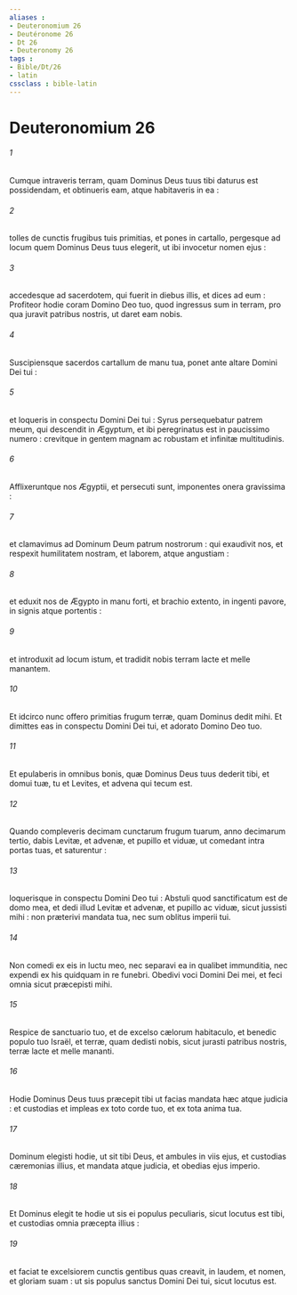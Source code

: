 ```yaml
---
aliases : 
- Deuteronomium 26
- Deutéronome 26
- Dt 26
- Deuteronomy 26
tags : 
- Bible/Dt/26
- latin
cssclass : bible-latin
---
```


# Deuteronomium 26

###### 1
Cumque intraveris terram, quam Dominus Deus tuus tibi daturus est possidendam, et obtinueris eam, atque habitaveris in ea :
###### 2
tolles de cunctis frugibus tuis primitias, et pones in cartallo, pergesque ad locum quem Dominus Deus tuus elegerit, ut ibi invocetur nomen ejus :
###### 3
accedesque ad sacerdotem, qui fuerit in diebus illis, et dices ad eum : Profiteor hodie coram Domino Deo tuo, quod ingressus sum in terram, pro qua juravit patribus nostris, ut daret eam nobis.
###### 4
Suscipiensque sacerdos cartallum de manu tua, ponet ante altare Domini Dei tui :
###### 5
et loqueris in conspectu Domini Dei tui : Syrus persequebatur patrem meum, qui descendit in Ægyptum, et ibi peregrinatus est in paucissimo numero : crevitque in gentem magnam ac robustam et infinitæ multitudinis.
###### 6
Afflixeruntque nos Ægyptii, et persecuti sunt, imponentes onera gravissima :
###### 7
et clamavimus ad Dominum Deum patrum nostrorum : qui exaudivit nos, et respexit humilitatem nostram, et laborem, atque angustiam :
###### 8
et eduxit nos de Ægypto in manu forti, et brachio extento, in ingenti pavore, in signis atque portentis :
###### 9
et introduxit ad locum istum, et tradidit nobis terram lacte et melle manantem.
###### 10
Et idcirco nunc offero primitias frugum terræ, quam Dominus dedit mihi. Et dimittes eas in conspectu Domini Dei tui, et adorato Domino Deo tuo.
###### 11
Et epulaberis in omnibus bonis, quæ Dominus Deus tuus dederit tibi, et domui tuæ, tu et Levites, et advena qui tecum est.
###### 12
Quando compleveris decimam cunctarum frugum tuarum, anno decimarum tertio, dabis Levitæ, et advenæ, et pupillo et viduæ, ut comedant intra portas tuas, et saturentur :
###### 13
loquerisque in conspectu Domini Deo tui : Abstuli quod sanctificatum est de domo mea, et dedi illud Levitæ et advenæ, et pupillo ac viduæ, sicut jussisti mihi : non præterivi mandata tua, nec sum oblitus imperii tui.
###### 14
Non comedi ex eis in luctu meo, nec separavi ea in qualibet immunditia, nec expendi ex his quidquam in re funebri. Obedivi voci Domini Dei mei, et feci omnia sicut præcepisti mihi.
###### 15
Respice de sanctuario tuo, et de excelso cælorum habitaculo, et benedic populo tuo Israël, et terræ, quam dedisti nobis, sicut jurasti patribus nostris, terræ lacte et melle mananti.
###### 16
Hodie Dominus Deus tuus præcepit tibi ut facias mandata hæc atque judicia : et custodias et impleas ex toto corde tuo, et ex tota anima tua.
###### 17
Dominum elegisti hodie, ut sit tibi Deus, et ambules in viis ejus, et custodias cæremonias illius, et mandata atque judicia, et obedias ejus imperio.
###### 18
Et Dominus elegit te hodie ut sis ei populus peculiaris, sicut locutus est tibi, et custodias omnia præcepta illius :
###### 19
et faciat te excelsiorem cunctis gentibus quas creavit, in laudem, et nomen, et gloriam suam : ut sis populus sanctus Domini Dei tui, sicut locutus est.
